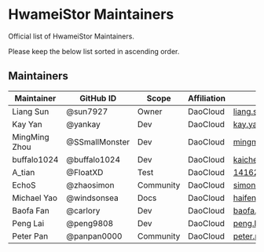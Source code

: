 # HwameiStor Maintainers

Official list of HwameiStor Maintainers.

Please keep the below list sorted in ascending order.

## Maintainers

| Maintainer    | GitHub ID      | Scope     | Affiliation | Email                       |
|---------------|----------------| --------- | ----------- |-----------------------------|
| Liang Sun     | @sun7927       | Owner     | DaoCloud    | <liang.sun@daocloud.io>     |
| Kay Yan       | @yankay        | Dev       | DaoCloud    | <kay.yan@daocloud.io>       |
| MingMing Zhou | @SSmallMonster | Dev       | DaoCloud    | <mingming.zhou@daocloud.io> |
| buffalo1024   | @buffalo1024   | Dev       | DaoCloud    | <kaichen.yi@daocloud.io>    |
| A_tian        | @FloatXD       | Test      | DaoCloud    | <1416297674@qq.com>         |
| EchoS         | @zhaosimon     | Community | DaoCloud    | <simon.zhao@daocloud.io>    |
| Michael Yao   | @windsonsea    | Docs      | DaoCloud    | <haifeng.yao@daocloud.io>   |
| Baofa Fan     | @carlory       | Dev       | DaoCloud    | <baofa.fan@daocloud.io>     |
| Peng Lai      | @peng9808      | Dev       | DaoCloud    | <peng.lai@daocloud.io>      |
| Peter Pan     | @panpan0000    | Community | DaoCloud    | <peter.pan@daocloud.io>      |
